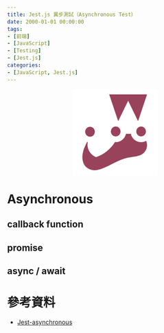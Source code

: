 ```yaml
---
title: Jest.js 異步測試（Asynchronous Test）
date: 2000-01-01 00:00:00
tags:
- [前端]
- [JavaScript]
- [Testing]
- [Jest.js]
categories: 
- [JavaScript, Jest.js]
---
```


<div style="display:flex;justify-content:center;">
  <img style="object-fit:cover;" src='/images/Jest/jest-logo.png' width='200px' height='200px' />
</div>

# Asynchronous


## callback function

## promise

## async / await 

# 參考資料

- [Jest-asynchronous](https://jestjs.io/docs/en/asynchronous)